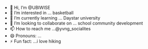 - 👋 Hi, I’m @UBIWISE
- 👀 I’m interested in ... basketball 
- 🌱 I’m currently learning ... Daystar university 
- 💞️ I’m looking to collaborate on ... school community development 
- 📫 How to reach me ...@yvng_socialites
- 😄 Pronouns: ...
- ⚡ Fun fact: ...i love hiking

<!---
UBIWISE/UBIWISE is a ✨ special ✨ repository because its `README.md` (this file) appears on your GitHub profile.
You can click the Preview link to take a look at your changes.
--->
